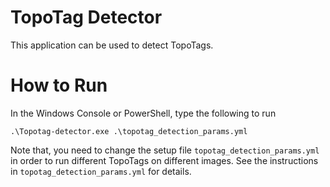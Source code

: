 # TopoTag Detector
This application can be used to detect TopoTags.

# How to Run
In the Windows Console or PowerShell, type the following to run

    .\Topotag-detector.exe .\topotag_detection_params.yml

Note that, you need to change the setup file `topotag_detection_params.yml` in order to run different TopoTags on different images. See the instructions in `topotag_detection_params.yml` for details.
